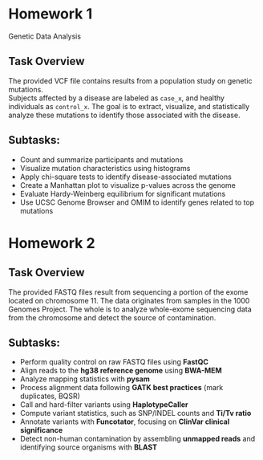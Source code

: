 # Homework 1
Genetic Data Analysis

## Task Overview

The provided VCF file contains results from a population study on genetic mutations.  
Subjects affected by a disease are labeled as `case_x`, and healthy individuals as `control_x`.
The goal is to extract, visualize, and statistically analyze these mutations to identify those associated with the disease.

## Subtasks:
- Count and summarize participants and mutations
- Visualize mutation characteristics using histograms
- Apply chi-square tests to identify disease-associated mutations
- Create a Manhattan plot to visualize p-values across the genome
- Evaluate Hardy-Weinberg equilibrium for significant mutations
- Use UCSC Genome Browser and OMIM to identify genes related to top mutations

# Homework 2

## Task Overview
The provided FASTQ files result from sequencing a portion of the exome located on chromosome 11. 
The data originates from samples in the 1000 Genomes Project.
The whole is to analyze whole-exome sequencing data from the chromosome and detect the source of contamination.

## Subtasks:
- Perform quality control on raw FASTQ files using **FastQC**
- Align reads to the **hg38 reference genome** using **BWA-MEM**
- Analyze mapping statistics with **pysam**
- Process alignment data following **GATK best practices** (mark duplicates, BQSR)
- Call and hard-filter variants using **HaplotypeCaller**
- Compute variant statistics, such as SNP/INDEL counts and **Ti/Tv ratio**
- Annotate variants with **Funcotator**, focusing on **ClinVar clinical significance**
- Detect non-human contamination by assembling **unmapped reads** and identifying source organisms with **BLAST**
